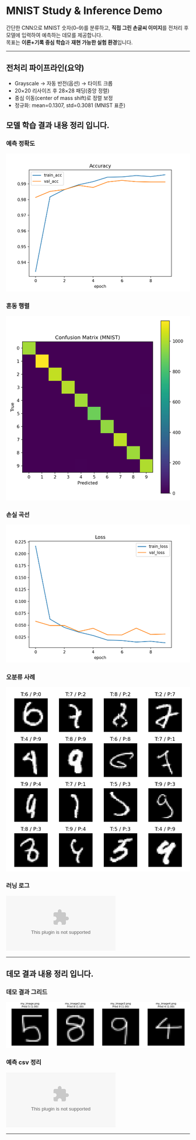 # MNIST Study & Inference Demo

간단한 CNN으로 MNIST 숫자(0–9)를 분류하고, **직접 그린 손글씨 이미지**를 전처리 후 모델에 입력하여 예측하는 데모를 제공합니다.  
목표는 **이론+기록 중심 학습**과 **재현 가능한 실험 환경**입니다.

---

## 전처리 파이프라인(요약)
- Grayscale → 자동 반전(옵션) → 타이트 크롭
- 20×20 리사이즈 후 28×28 패딩(중앙 정렬)
- 중심 이동(center of mass shift)로 정렬 보정
- 정규화: mean=0.1307, std=0.3081 (MNIST 표준)

## 모델 학습 결과 내용 정리 입니다.

### 예측 정확도
![acc](./train_results/acc_curve.png)

### 혼동 행렬
![cm](./train_results/confusion_matrix.png)

### 손실 곡선
![loss](./train_results/loss_curve.png)

### 오분류 사례
![mis](./train_results/misclassified.png)

### 러닝 로그
![running](./train_results/experiments.csv)

---

## 데모 결과 내용 정리 입니다.

### 데모 결과 그리드
![grid](./demo_results/batch_grid.png)

### 예측 csv 정리
![grid](demo_results/batch_preds.csv)

---
